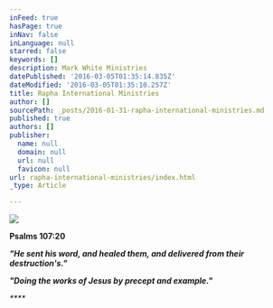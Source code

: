 ```yaml
---
inFeed: true
hasPage: true
inNav: false
inLanguage: null
starred: false
keywords: []
description: Mark White Ministries
datePublished: '2016-03-05T01:35:14.835Z'
dateModified: '2016-03-05T01:35:10.257Z'
title: Rapha International Ministries
author: []
sourcePath: _posts/2016-01-31-rapha-international-ministries.md
published: true
authors: []
publisher:
  name: null
  domain: null
  url: null
  favicon: null
url: rapha-international-ministries/index.html
_type: Article

---
```

![](https://the-grid-user-content.s3-us-west-2.amazonaws.com/c0a668f0-16c4-47b1-a40c-6386b5da7b98.jpg)

**Psalms 107:20**

_**"He sent his word, and healed them, and delivered from their destruction's."**_

_**"Doing the works of Jesus by precept and example."**_

_****_